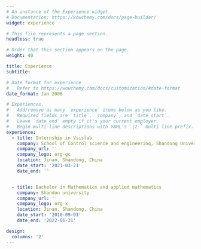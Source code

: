 ```yaml
---
# An instance of the Experience widget.
# Documentation: https://wowchemy.com/docs/page-builder/
widget: experience

# This file represents a page section.
headless: true

# Order that this section appears on the page.
weight: 40

title: Experience
subtitle:

# Date format for experience
#   Refer to https://wowchemy.com/docs/customization/#date-format
date_format: Jan 2006

# Experiences.
#   Add/remove as many `experience` items below as you like.
#   Required fields are `title`, `company`, and `date_start`.
#   Leave `date_end` empty if it's your current employer.
#   Begin multi-line descriptions with YAML's `|2-` multi-line prefix.
experience:
  - title: Internship in Vsislab
    company: School of Control science and engineering, Shandong University
    company_url: ''
    company_logo: org-gc
    location: Jinan, Shandong, China
    date_start: '2021-03-21'
    date_end: ''


  - title: Bachelor in Mathematics and applied mathematics
    company: Shandon university
    company_url: ''
    company_logo: org-x
    location: Jinan, Shandong, China
    date_start: '2018-09-01'
    date_end: '2022-06-31'

design:
  columns: '2'
---
```

